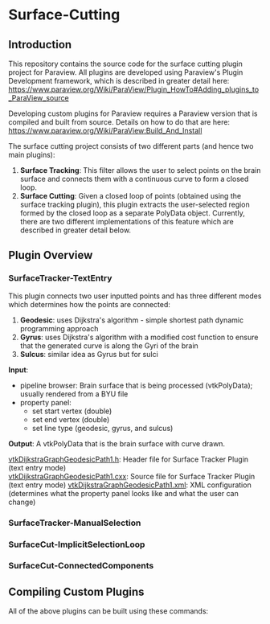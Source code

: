 # Surface-Cutting

## Introduction ##
This repository contains the source code for the surface cutting plugin project for Paraview. All plugins are developed using Paraview's Plugin Development framework, which is described in greater detail here: https://www.paraview.org/Wiki/ParaView/Plugin_HowTo#Adding_plugins_to_ParaView_source

Developing custom plugins for Paraview requires a Paraview version that is compiled and built from source. Details on how to do that are here: https://www.paraview.org/Wiki/ParaView:Build_And_Install  

The surface cutting project consists of two different parts (and hence two main plugins):
  1. **Surface Tracking**: This filter allows the user to select points on the brain surface and connects them with a continuous curve to form a closed loop.
  2. **Surface Cutting**: Given a closed loop of points (obtained using the surface tracking plugin), this plugin extracts the user-selected region formed by the closed loop as a separate PolyData object. Currently, there are two different implementations of this feature which are described in greater detail below.

## Plugin Overview ##

### SurfaceTracker-TextEntry ###
This plugin connects two user inputted points and has three different modes which determines how the points are connected:
  1. **Geodesic**: uses Dijkstra's algorithm - simple shortest path dynamic programming approach
  2. **Gyrus**: uses Dijkstra's algorithm with a modified cost function to ensure that the generated curve is along the Gyri of the brain
  3. **Sulcus**: similar idea as Gyrus but for sulci  
  
  **Input**: 
  - pipeline browser: Brain surface that is being processed (vtkPolyData); usually rendered from a BYU file  
  - property panel: 
    - set start vertex (double)
    - set end vertex (double)
    - set line type (geodesic, gyrus, and sulcus)  
    
  **Output**: A vtkPolyData that is the brain surface with curve drawn. 
  
[vtkDijkstraGraphGeodesicPath1.h](SurfaceTracker-TextEntry/vtkDijkstraGraphGeodesicPath1.h): Header file for Surface Tracker Plugin (text entry mode)  
[vtkDijkstraGraphGeodesicPath1.cxx](SurfaceTracker-TextEntry/vtkDijkstraGraphGeodesicPath1.cxx): Source file for Surface Tracker Plugin (text entry mode)
[vtkDijkstraGraphGeodesicPath1.xml](SurfaceTracker-TextEntry/vtkDijkstraGraphGeodesicPath1.xml): XML configuration (determines what the property panel looks like and what the user can change)

### SurfaceTracker-ManualSelection ###

### SurfaceCut-ImplicitSelectionLoop ###

### SurfaceCut-ConnectedComponents ###

## Compiling Custom Plugins ##

All of the above plugins can be built using these commands:
